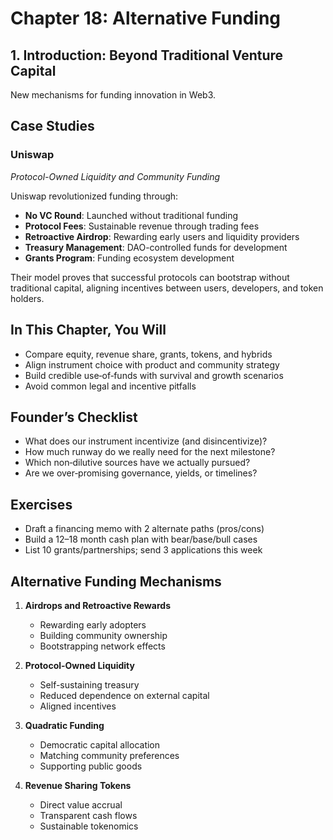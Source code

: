 # Chapter 18: Alternative Funding

## 1. Introduction: Beyond Traditional Venture Capital

New mechanisms for funding innovation in Web3.

## Case Studies

### Uniswap
*Protocol-Owned Liquidity and Community Funding*

Uniswap revolutionized funding through:

- **No VC Round**: Launched without traditional funding
- **Protocol Fees**: Sustainable revenue through trading fees
- **Retroactive Airdrop**: Rewarding early users and liquidity providers
- **Treasury Management**: DAO-controlled funds for development
- **Grants Program**: Funding ecosystem development

Their model proves that successful protocols can bootstrap without traditional capital, aligning incentives between users, developers, and token holders.

## In This Chapter, You Will

- Compare equity, revenue share, grants, tokens, and hybrids
- Align instrument choice with product and community strategy
- Build credible use‑of‑funds with survival and growth scenarios
- Avoid common legal and incentive pitfalls

## Founder’s Checklist

- What does our instrument incentivize (and disincentivize)?
- How much runway do we really need for the next milestone?
- Which non‑dilutive sources have we actually pursued?
- Are we over‑promising governance, yields, or timelines?

## Exercises

- Draft a financing memo with 2 alternate paths (pros/cons)
- Build a 12–18 month cash plan with bear/base/bull cases
- List 10 grants/partnerships; send 3 applications this week

## Alternative Funding Mechanisms

1. **Airdrops and Retroactive Rewards**
   - Rewarding early adopters
   - Building community ownership
   - Bootstrapping network effects

2. **Protocol-Owned Liquidity**
   - Self-sustaining treasury
   - Reduced dependence on external capital
   - Aligned incentives

3. **Quadratic Funding**
   - Democratic capital allocation
   - Matching community preferences
   - Supporting public goods

4. **Revenue Sharing Tokens**
   - Direct value accrual
   - Transparent cash flows
   - Sustainable tokenomics
